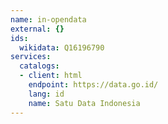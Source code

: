 ```yaml
---
name: in-opendata
external: {}
ids:
  wikidata: Q16196790
services:
  catalogs:
  - client: html
    endpoint: https://data.go.id/
    lang: id
    name: Satu Data Indonesia
---
```

